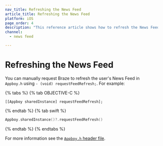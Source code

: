 ```yaml
---
nav_title: Refreshing the News Feed
article_title: Refreshing the News Feed
platform: iOS
page_order: 4
description: "This reference article shows how to refresh the News Feed in your iOS application."
channel:
  - news feed

---
```


# Refreshing the News Feed

You can manually request Braze to refresh the user's News Feed in `Appboy.h` using `- (void) requestFeedRefresh;`. For example:

{% tabs %}
{% tab OBJECTIVE-C %}

```objc
[[Appboy sharedInstance] requestFeedRefresh];
```

{% endtab %}
{% tab swift %}

```swift
Appboy.sharedInstance()?.requestFeedRefresh()
```

{% endtab %}
{% endtabs %}

For more information see the [`Appboy.h` header file][15].


[15]: https://github.com/Appboy/appboy-ios-sdk/blob/master/AppboyKit/include/Appboy.h "Appboy.h Header File"
